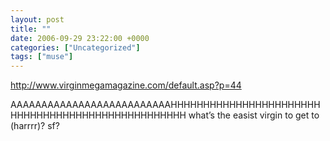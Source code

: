 ```yaml
---
layout: post
title: ""
date: 2006-09-29 23:22:00 +0000
categories: ["Uncategorized"]
tags: ["muse"]
---
```


http://www.virginmegamagazine.com/default.asp?p=44

AAAAAAAAAAAAAAAAAAAAAAAAAAHHHHHHHHHHHHHHHHHHHHHHHHHHHHHHHHHHHHHHHHHHHHHHHHHH what’s the easist virgin to get to (harrrr)? sf?